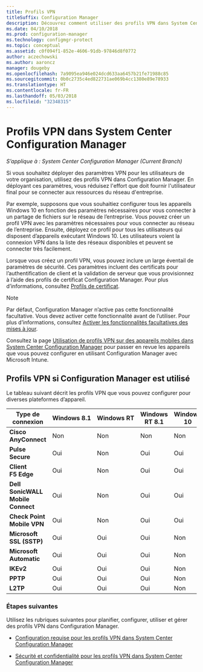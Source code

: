 ```yaml
---
title: Profils VPN
titleSuffix: Configuration Manager
description: Découvrez comment utiliser des profils VPN dans System Center Configuration Manager pour déployer des paramètres VPN pour les utilisateurs de votre organisation.
ms.date: 04/10/2018
ms.prod: configuration-manager
ms.technology: configmgr-protect
ms.topic: conceptual
ms.assetid: c0f094f1-852e-4606-91db-97846d8f0772
author: aczechowski
ms.author: aaroncz
manager: dougeby
ms.openlocfilehash: 7a9095ea946e024dcd633aa6457b21fe71988c85
ms.sourcegitcommit: 0b0c2735c4ed822731ae069b4cc1380e89e78933
ms.translationtype: HT
ms.contentlocale: fr-FR
ms.lasthandoff: 05/03/2018
ms.locfileid: "32348315"
---
```

# <a name="vpn-profiles-in-system-center-configuration-manager"></a>Profils VPN dans System Center Configuration Manager

*S’applique à : System Center Configuration Manager (Current Branch)*

<!--1283610-->
Si vous souhaitez déployer des paramètres VPN pour les utilisateurs de votre organisation, utilisez des profils VPN dans Configuration Manager. En déployant ces paramètres, vous réduisez l'effort que doit fournir l'utilisateur final pour se connecter aux ressources du réseau d'entreprise.  

 Par exemple, supposons que vous souhaitiez configurer tous les appareils Windows 10 en fonction des paramètres nécessaires pour vous connecter à un partage de fichiers sur le réseau de l’entreprise. Vous pouvez créer un profil VPN avec les paramètres nécessaires pour vous connecter au réseau de l’entreprise. Ensuite, déployez ce profil pour tous les utilisateurs qui disposent d’appareils exécutant Windows 10. Les utilisateurs voient la connexion VPN dans la liste des réseaux disponibles et peuvent se connecter très facilement.  

 Lorsque vous créez un profil VPN, vous pouvez inclure un large éventail de paramètres de sécurité. Ces paramètres incluent des certificats pour l’authentification de client et la validation de serveur que vous provisionnez à l’aide des profils de certificat Configuration Manager. Pour plus d’informations, consultez [Profils de certificat](introduction-to-certificate-profiles.md).  

> [!Note]  
> Par défaut, Configuration Manager n’active pas cette fonctionnalité facultative. Vous devez activer cette fonctionnalité avant de l’utiliser. Pour plus d’informations, consultez [Activer les fonctionnalités facultatives des mises à jour](/sccm/core/servers/manage/install-in-console-updates#bkmk_options).<!--505213-->  


 Consultez la page [Utilisation de profils VPN sur des appareils mobiles dans System Center Configuration Manager](/sccm/mdm/deploy-use/create-vpn-profiles) pour passer en revue les appareils que vous pouvez configurer en utilisant Configuration Manager avec Microsoft Intune.  

## <a name="vpn-profiles-when-using-configuration-manager"></a>Profils VPN si Configuration Manager est utilisé  
 Le tableau suivant décrit les profils VPN que vous pouvez configurer pour diverses plateformes d’appareil.  

|Type de connexion|Windows 8.1|Windows RT|Windows RT 8.1|Windows 10|  
|---------------------|-----------------|----------------|--------------------|----------------|  
|**Cisco AnyConnect**|Non|Non|Non|Non|  
|**Pulse Secure**|Oui|Non|Oui|Oui|  
|**Client F5 Edge**|Oui|Non|Oui|Oui|  
|**Dell SonicWALL Mobile Connect**|Oui|Non|Oui|Oui|  
|**Check Point Mobile VPN**|Oui|Non|Oui|Oui|  
|**Microsoft SSL (SSTP)**|Oui|Oui|Oui|Non|  
|**Microsoft Automatic**|Oui|Oui|Oui|Non|  
|**IKEv2**|Oui|Oui|Oui|Non|  
|**PPTP**|Oui|Oui|Oui|Non|  
|**L2TP**|Oui|Oui|Oui|Non|  

### <a name="next-steps"></a>Étapes suivantes  
 Utilisez les rubriques suivantes pour planifier, configurer, utiliser et gérer des profils VPN dans Configuration Manager.  

-   [Configuration requise pour les profils VPN dans System Center Configuration Manager](../plan-design/prerequisites-for-wifi-vpn-profiles.md)  

-   [Sécurité et confidentialité pour les profils VPN dans System Center Configuration Manager](../plan-design/security-and-privacy-for-wifi-vpn-profiles.md)
